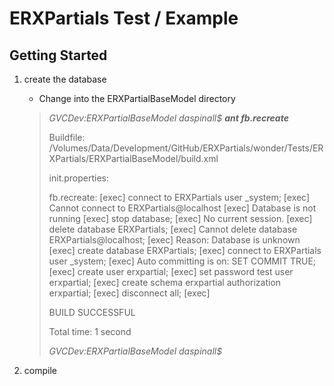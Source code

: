 # ERXPartials Test / Example

## Getting Started

1. create the database
	- Change into the ERXPartialBaseModel directory

	> _GVCDev:ERXPartialBaseModel daspinall$ __ant fb.recreate___
	>
	> Buildfile: /Volumes/Data/Development/GitHub/ERXPartials/wonder/Tests/ERXPartials/ERXPartialBaseModel/build.xml
	> 
	> init.properties:
	> 
	>    fb.recreate:
	>      [exec] connect to ERXPartials user _system;
	>      [exec] Cannot connect to ERXPartials@localhost
	>      [exec] Database is not running
	>      [exec] stop database;
	>      [exec] No current session.
	>      [exec] delete database ERXPartials;
	>      [exec] Cannot delete database ERXPartials@localhost;
	>      [exec] Reason: Database is unknown
	>      [exec] create database ERXPartials;
	>      [exec] connect to ERXPartials user _system;
	>      [exec] Auto committing is on: SET COMMIT TRUE;
	>      [exec] create user erxpartial;
	>      [exec] set password test user erxpartial;
	>      [exec] create schema erxpartial authorization erxpartial;
	>      [exec] disconnect all;
	>      [exec] 
	>
	> BUILD SUCCESSFUL
	>
	> Total time: 1 second
	>
	> _GVCDev:ERXPartialBaseModel daspinall$_

2. compile


